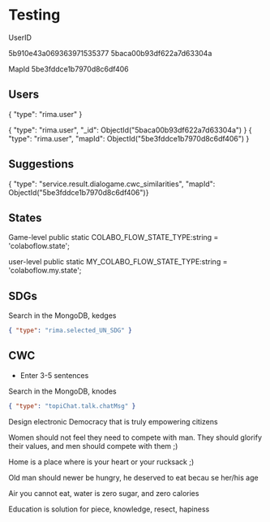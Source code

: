 # Testing

UserID

5b910e43a069363971535377
5baca00b93df622a7d63304a

MapId
5be3fddce1b7970d8c6df406

## Users

{ "type": "rima.user" }

{ "type": "rima.user", "_id": ObjectId("5baca00b93df622a7d63304a") }
{ "type": "rima.user", "mapId": ObjectId("5be3fddce1b7970d8c6df406") }

## Suggestions

{ "type": "service.result.dialogame.cwc_similarities", "mapId": ObjectId("5be3fddce1b7970d8c6df406")} 


## States

Game-level
public static COLABO_FLOW_STATE_TYPE:string = 'colaboflow.state';

user-level
public static MY_COLABO_FLOW_STATE_TYPE:string = 'colaboflow.my.state';

## SDGs

Search in the MongoDB, kedges

```json
{ "type": "rima.selected_UN_SDG" }
```

## CWC

+ Enter 3-5 sentences

Search in the MongoDB, knodes

```json
{ "type": "topiChat.talk.chatMsg" }
```


Design electronic Democracy that is truly empowering citizens

Women should not feel they need to compete with man. They should glorify their values, and men should compete with them ;)

Home is a place where is your heart or your rucksack ;)

Old man should newer be hungry, he deserved to eat becau
se her/his age

Air you cannot eat, water is zero sugar, and zero calories

Education is solution for piece, knowledge, resect, hapiness
